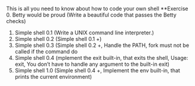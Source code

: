 This is all you need to know about how to code your own shell 
**Exercise
0. Betty would be proud (Write a beautiful code that passes the Betty checks)
1. Simple shell 0.1 (Write a UNIX command line interpreter.)
2. Simple shell 0.2 (Simple shell 0.1 +)
3. Simple shell 0.3 (Simple shell 0.2 +, Handle the PATH, fork must not be called if the command do
4. Simple shell 0.4 (mplement the exit built-in, that exits the shell, Usage: exit, You don’t have to handle any argument to the built-in exit)
5. Simple shell 1.0 (Simple shell 0.4 +, Implement the env built-in, that prints the current environment)

